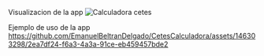 Visualizacion de la app
![Calculadora cetes](https://github.com/EmanuelBeltranDelgado/CetesCalculadora/assets/146303298/05db25cf-ba2b-421d-af92-850451324638)

Ejemplo de uso de la app
https://github.com/EmanuelBeltranDelgado/CetesCalculadora/assets/146303298/2ea7df24-f6a3-4a3a-91ce-eb459457bde2

